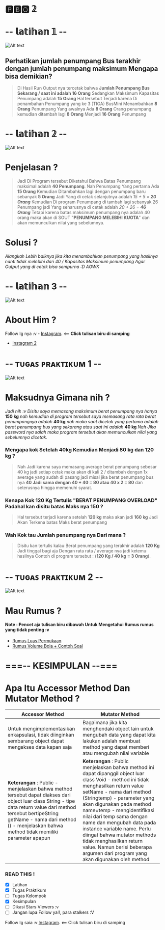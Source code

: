 # 🅿🅱🅾 𝟚 

# -- 𝕝𝕒𝕥𝕚𝕙𝕒𝕟 𝟙 --
![Alt text](https://github.com/Syihabuddinsanni/Tugas_PBO2/blob/master/SS%20RUN%20PBO2/SS%20RUN%20OUTPUT/LATIHAN%201%20REWORK%20EDISI.PNG)



## Perhatikan jumlah penumpang Bus terakhir dengan jumlah penumpang maksimum Mengapa bisa demikian?
> Di Hasil Run Output nya tercetak bahwa **Jumlah Penumpang Bus Sekarang / saat ini adalah 16 Orang** Sedangkan Maksimum Kapasitas
Penumpang adalah **15 Orang** Hal tersebut Terjadi karena Di penambahan Penumpang yang ke 3 (TIGA) BusMini Menambahkan **8 Orang**
Penumpang Yang awalnya Ada **8 Orang** Orang penumpang kemudian ditambah lagi **8 Orang** Menjadi **16 Orang** Penumpang


# -- 𝕝𝕒𝕥𝕚𝕙𝕒𝕟  𝟚 --
![Alt text](https://github.com/Syihabuddinsanni/Tugas_PBO2/blob/master/SS%20RUN%20PBO2/SS%20RUN%20OUTPUT/Bus2.PNG)
# Penjelasan ?

> Jadi Di Program tersebut Diketahui Bahwa Batas Penumpang maksimal adalah **40 Penumpang**. Nah Penumpang Yang pertama
Ada **15 Orang** Kemudian Ditambahkan lagi dengan penumpang baru sebanyak **5 Orang** Jadi Yang di cetak selanjutnya adalah
_15 + 5 = **20 Orang**_ Kemudian Di program Penumpang di tambah lagi sebanyak 26 Penumpang jadi Yang seharusnya di cetak adalah
_20 + 26 = **46 Orang**_ Tetapi karena batas maksimum penumpang nya adalah 40 orang maka akan di SOUT "**PENUMPANG MELEBIHI KUOTA**" 
dan akan memunculkan nilai yang sebelumnya.
# Solusi ?
_Alangkah Lebih baiknya jika kita menambahkan penumpang yang hasilnya nanti tidak melebihi dari 40 / Kapasitas Maksimum penumpang
Agar Output yang di cetak bisa sempurna :D AOWK_

# -- 𝕝𝕒𝕥𝕚𝕙𝕒𝕟 3  --
![Alt text](https://github.com/Syihabuddinsanni/Tugas_PBO2/blob/master/SS%20RUN%20PBO2/SS%20RUN%20OUTPUT/Data.PNG)
# About Him ?
Follow Ig nya :v - [Instagram](https://www.instagram.com/_sh3hub/). <== **Click tulisan biru di samping**
- [Instagram 2](https://www.instagram.com/bolt.agar/)

# -- ᴛᴜɢᴀꜱ ᴘʀᴀᴋᴛɪᴋᴜᴍ 1 --
![Alt text](https://github.com/Syihabuddinsanni/Tugas_PBO2/blob/master/SS%20RUN%20PBO2/SS%20RUN%20OUTPUT/BusPraktikum.PNG)
# Maksudnya Gimana nih ?
_Jadi nih :v Disitu saya memasang maksimum berat penumpang nya hanya_ **150 kg** _nah kemudian di program tersebut saya memasang
rata rata berat penumpangnya adalah_ **40 kg** _nah maka saat dicetak yang pertama adalah berat penumpang bus yang sekarang atau saat ini
adalah_ **40 kg** _Nah Jika password nya salah maka program tersebut akan memunculkan nilai yang sebelumnya dicetak._
### Mengapa kok Setelah 40kg Kemudian Menjadi 80 kg dan 120 kg ?
> Nah Jadi karena saya memasang average berat penumpang sebesar 40 kg jadi setiap cetak maka akan di kali 2 / ditambah dengan 1x average
yang sudah di pasang jadi misal jika berat penumpang bus nya **40 Jadi sama dengan 40 + 40 = 80 atau 40 x 2 = 80** dan seterusnya
hingga memenuhi syarat.
### Kenapa Kok 120 Kg Tertulis "BERAT PENUMPANG OVERLOAD" Padahal kan disitu batas Maks nya 150 ?
> Hal tersebut terjadi karena setelah **120 kg** maka akan jadi **160 kg** Jadi Akan Terkena batas Maks berat penumpang
### Wah Kok tau Jumlah penumpang nya Dari mana ?
> Disitu kan tertulis kalau Berat penumpang yang terakhir adalah **120 Kg** Jadi tinggal bagi aja Dengan rata rata / average nya
jadi ketemu hasilnya Contoh di program tersebut : (**120 Kg / 40 kg = 3 Orang**).


# -- ᴛᴜɢᴀꜱ ᴘʀᴀᴋᴛɪᴋᴜᴍ 2 --
![Alt text](https://github.com/Syihabuddinsanni/Tugas_PBO2/blob/master/SS%20RUN%20PBO2/SS%20RUN%20OUTPUT/Bola.PNG)
# Mau Rumus ?
#### Note : Pencet aja tulisan biru dibawah Untuk Mengetahui Rumus rumus yang tidak penting :v
- [Rumus Luas Permukaan](http://ukurandansatuan.com/cara-menghitung-luas-permukaan-bola.html/)
- [Rumus Volume Bola + Contoh Soal](https://rumus.co.id/volume-bola/)


# ===-- **KESIMPULAN** --===
# Apa Itu Accessor Method Dan Mutator Method ?
Accessor Method | Mutator Method
------------ | -------------
Untuk mengimplementasikan enkapsulasi, tidak diinginkan sembarang object dapat mengakses data kapan saja | Bagaimana jika kita menghendaki object lain untuk mengubah data yang dapat kita lakukan adalah membuat method yang dapat memberi atau mengubah nilai variable
**Keterangan** : Public - menjelaskan bahwa method tersebut dapat diakses dari object luar class String - tipe data return value dari method tersebut bertipeString getName - nama dari method () - menjelaskan bahwa method tidak memiliki parameter apapun | **Keterangan** : Public menjelaskan bahwa method ini dapat dipanggil object luar class Void - method ini tidak menghasilkan return value setName - nama dari method (Stringtemp) - parameter yang akan digunakan pada method name=temp - mengidentifikasi nilai dari temp sama dengan name dan mengubah data pada instance variable name. Perlu diingat bahwa mutator methods tidak menghasilkan return value. Namun berisi beberapa argumen dari program yang akan digunakan oleh method


### READ THIS !
- [x] Latihan
- [x] Tugas Praktikum
- [ ] Tugas Kelompok
- [x] Kesimpulan
- [ ]  Dikasi Stars Viewers :v
- [ ]  Jangan lupa Follow ya!!, para stalkers :V

Follow Ig saia :v [Instagram](https://www.instagram.com/_sh3hub/). <== Click tulisan biru di samping 


